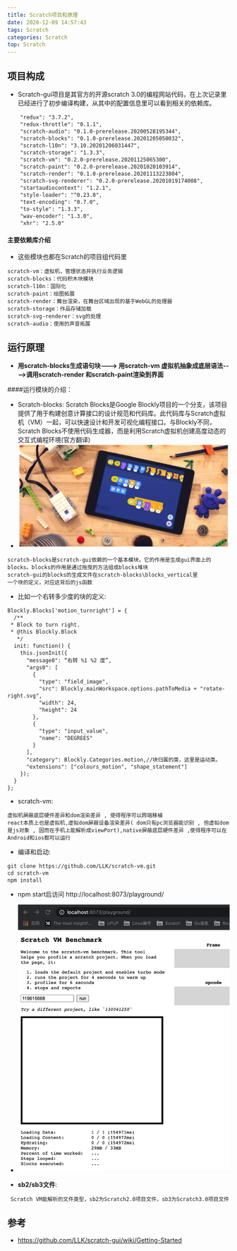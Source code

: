 ```yaml
---
title: Scratch项目和原理
date: 2020-12-09 14:57:43
tags: Scratch
categories: Scratch
top: Scratch
---
```


## 项目构成
- Scratch-gui项目是其官方的开源scratch 3.0的编程网站代码，在上次记录里已经进行了初步编译构建，从其中的配置信息里可以看到相关的依赖库。

```
    "redux": "3.7.2",
    "redux-throttle": "0.1.1",
    "scratch-audio": "0.1.0-prerelease.20200528195344",
    "scratch-blocks": "0.1.0-prerelease.20201205050032",
    "scratch-l10n": "3.10.20201206031447",
    "scratch-storage": "1.3.3",
    "scratch-vm": "0.2.0-prerelease.20201125065300",
    "scratch-paint": "0.2.0-prerelease.20201020103914",
    "scratch-render": "0.1.0-prerelease.20201113223804",
    "scratch-svg-renderer": "0.2.0-prerelease.20201019174008",
    "startaudiocontext": "1.2.1",
    "style-loader": "^0.23.0",
    "text-encoding": "0.7.0",
    "to-style": "1.3.3",
    "wav-encoder": "1.3.0",
    "xhr": "2.5.0"
```

#### 主要依赖库介绍
- 这些模块也都在Scratch的项目组代码里

```
scratch-vm：虚拟机，管理状态并执行业务逻辑
scratch-blocks：代码积木块模块
scratch-l10n：国际化
scratch-paint：绘图拓展
scratch-render：舞台渲染，在舞台区域出现的基于WebGL的处理器
scratch-storage：作品存储加载
scratch-svg-renderer：svg的处理
scratch-audio：使用的声音拓展
```

## 运行原理
- **用scratch-blocks生成语句块---> 用scratch-vm 虚拟机抽象成底层语法---->调用scratch-render 和scratch-paint渲染到界面**

####运行模块的介绍：
- Scratch-blocks: Scratch Blocks是Google Blockly项目的一个分支，该项目提供了用于构建创意计算接口的设计规范和代码库。此代码库与Scratch虚拟机（VM）一起，可以快速设计和开发可视化编程接口。与Blockly不同，Scratch Blocks不使用代码生成器，而是利用Scratch虚拟机创建高度动态的交互式编程环境(官方翻译)
- ![官方介绍图](https://raw.githubusercontent.com/zhulg/allpic/master/scratch5.png)

```
scratch-blocks是scratch-gui依赖的一个基本模块。它的作用是生成gui界面上的blocks。blocks的作用是通过拖曳的方法组成blocks堆块
scratch-gui的blocks的生成文件在scratch-blocks\blocks_vertical里
一个块的定义，对应这背后的js函数
```

- 比如一个右转多少度的块的定义:

```
Blockly.Blocks['motion_turnright'] = {
  /**
 * Block to turn right.
 * @this Blockly.Block
   */
  init: function() {
    this.jsonInit({
      "message0": “右转 %1 %2 度”,
      "args0": [
        {
          "type": "field_image",
          "src": Blockly.mainWorkspace.options.pathToMedia + "rotate-right.svg",
          "width": 24,
          "height": 24
        },
        {
          "type": "input_value",
          "name": "DEGREES"
        }
      ],
      "category": Blockly.Categories.motion,//块归属的类，这里是运动类。
      "extensions": ["colours_motion", "shape_statement"]
    });
  }
};
```

- scratch-vm:

```
虚拟机屏蔽底层硬件差异和dom渲染差异 , 使得程序可以跨端移植
react本质上也是虚拟机,虚拟dom屏蔽设备渲染差异( dom只有pc浏览器能识别 , 但虚拟dom是js对象 , 因而在手机上能解析成viewPort),native屏蔽底层硬件差异 ,使得程序可以在Android和ios都可以运行 
```

- 编译和启动:

```
git clone https://github.com/LLK/scratch-vm.git
cd scratch-vm
npm install
```

-  npm start后访问  http://localhost:8073/playground/
- ![](https://raw.githubusercontent.com/zhulg/allpic/master/scratch6.png)



- **sb2/sb3文件**:

```
 Scratch VM能解析的文件类型，sb2为Scratch2.0项目文件，sb3为Scratch3.0项目文件
```

## 参考
- https://github.com/LLK/scratch-gui/wiki/Getting-Started 
